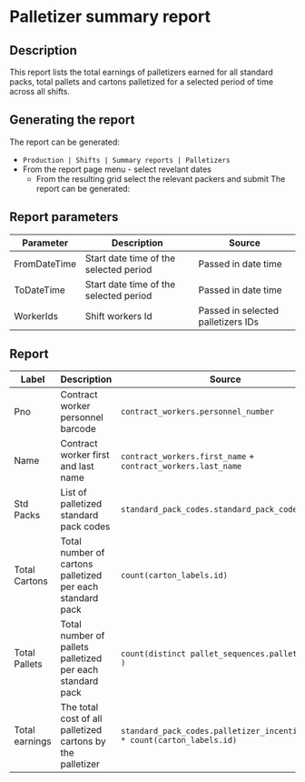 # Palletizer  summary report

## Description
This report lists  the total earnings of palletizers earned for all standard packs, total pallets and cartons palletized
for a selected period of time across all shifts.

## Generating the report
The report can be generated:

* `Production | Shifts | Summary reports | Palletizers`
* From the report page menu  - select revelant dates
    * From the resulting grid select the relevant packers and submit
      The report can be generated:

## Report parameters
| Parameter | Description | Source |
| ----- | ----------- | ------ |
|FromDateTime| Start date time of the selected period  |  Passed in date time                 |
|ToDateTime  | Start date time of the selected period  |  Passed in date time                 |
|WorkerIds   | Shift workers Id                        |  Passed in selected palletizers IDs  |

## Report
| Label | Description | Source |
| ----- | ----------- | ------ |
| Pno            | Contract worker personnel barcode       | `contract_workers.personnel_number` |
| Name           | Contract worker first and last name     | `contract_workers.first_name`  +  `contract_workers.last_name`|
| Std Packs      | List of palletized standard pack codes  | `standard_pack_codes.standard_pack_code` |
| Total Cartons  | Total number of cartons palletized  per each standard pack    | `count(carton_labels.id)` |
| Total Pallets  | Total number of pallets palletized  per each standard pack   | `count(distinct pallet_sequences.pallet_number )` |
| Total earnings | The total cost of all palletized cartons by the palletizer| `standard_pack_codes.palletizer_incentive_rate * count(carton_labels.id)` |

